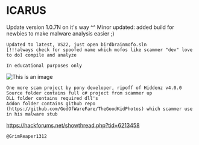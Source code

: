 # ICARUS
Update version 1.0.7N on it's way ^^
Minor updated: added build for newbies to make malware analysis easier ;) 
```
Updated to latest, VS22, just open birdbrainmofo.sln
[!!!always check for spoofed name which mofos like scammer "dev" love to do] compile and analyze
```
```
In educational purposes only
```
![This is an image](https://github.com/Grim1312/ICARUS/blob/ab1bcf1fb07ced069c1426dc2f7c7b1ef66375e6/1-1-ai.png)
```
One more scam project by pony developer, ripoff of Hiddenz v4.0.0
Source folder contains full c# project from scammer up
DLL folder contains required dll's
Addon folder contains github repo (https://github.com/GodOfWareFare/TheGoodKidPhotos) which scammer use in his malware stub

```
https://hackforums.net/showthread.php?tid=6213458
```
@GrimReaper1312
```
